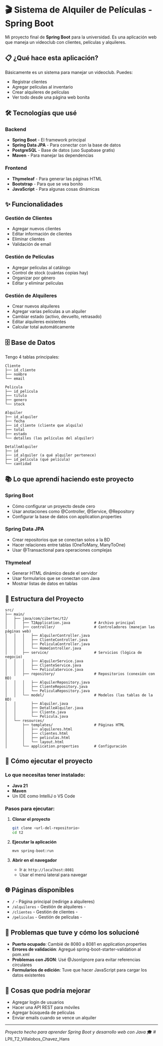 # 🎬 Sistema de Alquiler de Películas - Spring Boot

Mi proyecto final de **Spring Boot** para la universidad. Es una aplicación web que maneja un videoclub con clientes, películas y alquileres.

## 📋 ¿Qué hace esta aplicación?

Básicamente es un sistema para manejar un videoclub. Puedes:
- Registrar clientes
- Agregar películas al inventario 
- Crear alquileres de películas
- Ver todo desde una página web bonita

## 🛠️ Tecnologías que usé

### **Backend**
- **Spring Boot** - El framework principal
- **Spring Data JPA** - Para conectar con la base de datos
- **PostgreSQL** - Base de datos (uso Supabase gratis)
- **Maven** - Para manejar las dependencias

### **Frontend**
- **Thymeleaf** - Para generar las páginas HTML
- **Bootstrap** - Para que se vea bonito
- **JavaScript** - Para algunas cosas dinámicas

## ✨ Funcionalidades

### **Gestión de Clientes**
- Agregar nuevos clientes
- Editar información de clientes
- Eliminar clientes
- Validación de email

### **Gestión de Películas**
- Agregar películas al catálogo
- Control de stock (cuántas copias hay)
- Organizar por género
- Editar y eliminar películas

### **Gestión de Alquileres**
- Crear nuevos alquileres
- Agregar varias películas a un alquiler
- Cambiar estado (activo, devuelto, retrasado)
- Editar alquileres existentes
- Calcular total automáticamente

## 🗄️ Base de Datos

Tengo 4 tablas principales:

```
Cliente
├── id_cliente 
├── nombre
└── email

Pelicula
├── id_pelicula
├── titulo
├── genero
└── stock

Alquiler
├── id_alquiler
├── fecha
├── id_cliente (cliente que alquila)
├── total
├── estado
└── detalles (las películas del alquiler)

DetalleAlquiler
├── id
├── id_alquiler (a qué alquiler pertenece)
├── id_pelicula (qué película)
└── cantidad
```

## 📚 Lo que aprendí haciendo este proyecto

### **Spring Boot**
- Cómo configurar un proyecto desde cero
- Usar anotaciones como @Controller, @Service, @Repository
- Configurar la base de datos con application.properties

### **Spring Data JPA**
- Crear repositorios que se conectan solos a la BD
- Hacer relaciones entre tablas (OneToMany, ManyToOne)
- Usar @Transactional para operaciones complejas

### **Thymeleaf**
- Generar HTML dinámico desde el servidor
- Usar formularios que se conectan con Java
- Mostrar listas de datos en tablas

## 📁 Estructura del Proyecto

```
src/
├── main/
│   ├── java/com/cibertec/t2/
│   │   ├── T2Application.java           # Archivo principal
│   │   ├── controller/                  # Controladores (manejan las páginas web)
│   │   │   ├── AlquilerController.java
│   │   │   ├── ClienteController.java
│   │   │   ├── PeliculaController.java
│   │   │   └── HomeController.java
│   │   ├── service/                     # Servicios (lógica de negocio)
│   │   │   ├── AlquilerService.java
│   │   │   ├── ClienteService.java
│   │   │   └── PeliculaService.java
│   │   ├── repository/                  # Repositorios (conexión con BD)
│   │   │   ├── AlquilerRepository.java
│   │   │   ├── ClienteRepository.java
│   │   │   └── PeliculaRepository.java
│   │   └── model/                       # Modelos (las tablas de la BD)
│   │       ├── Alquiler.java
│   │       ├── DetalleAlquiler.java
│   │       ├── Cliente.java
│   │       └── Pelicula.java
│   └── resources/
│       ├── templates/                   # Páginas HTML
│       │   ├── alquileres.html
│       │   ├── clientes.html
│       │   ├── peliculas.html
│       │   └── layout.html
│       └── application.properties       # Configuración
```

## 🚀 Cómo ejecutar el proyecto

### **Lo que necesitas tener instalado:**
- **Java 21** 
- **Maven**
- Un IDE como IntelliJ o VS Code

### **Pasos para ejecutar:**

1. **Clonar el proyecto**
   ```bash
   git clone <url-del-repositorio>
   cd t2
   ```

2. **Ejecutar la aplicación**
   ```bash
   mvn spring-boot:run
   ```

3. **Abrir en el navegador**
   - Ir a: `http://localhost:8081`
   - Usar el menú lateral para navegar

## 🌐 Páginas disponibles

- `/` - Página principal (redirige a alquileres)
- `/alquileres` - Gestión de alquileres -
- `/clientes` - Gestión de clientes -
- `/peliculas` - Gestión de películas -

## 🔧 Problemas que tuve y cómo los solucioné

- **Puerto ocupado**: Cambié de 8080 a 8081 en application.properties
- **Errores de validación**: Agregué spring-boot-starter-validation al pom.xml
- **Problemas con JSON**: Usé @JsonIgnore para evitar referencias circulares
- **Formularios de edición**: Tuve que hacer JavaScript para cargar los datos existentes

## 💭 Cosas que podría mejorar

- Agregar login de usuarios
- Hacer una API REST para móviles
- Agregar búsqueda de películas
- Enviar emails cuando se vence un alquiler

---

*Proyecto hecho para aprender Spring Boot y desarrollo web con Java* 🎓 # LPII_T2_Villalobos_Chavez_Hans
